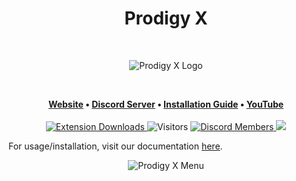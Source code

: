 <h1 align="center">Prodigy X</h1>
<br />
<p align="center">
    <img alt="Prodigy X Logo" src="https://media.discordapp.net/attachments/963933103632564335/980916202840920104/unknown.png">
</p>
<br />
<p align="center">
	<strong>
		<a href="https://prodigyapi.github.io/ProdigyX/">Website</a>
		•
		<a href="https://discord.gg/D2jUxNr39K">Discord Server</a>
        •
        <a href="https://prodigyapi.github.io/ProdigyX/installing/">Installation Guide</a>
        •
        <a href="https://www.youtube.com/channel/UCioIJQ4niel1ziD7YA5b3cA">YouTube</a>
	</strong>
    <br />
    <br />
    <a href="https://chrome.google.com/webstore/detail/prodigy-x-loader/eajlgdnpohfeclpikjpnhadfkboknaop">
	    <img alt="Extension Downloads" src="https://img.shields.io/chrome-web-store/users/eajlgdnpohfeclpikjpnhadfkboknaop?color=green&label=Extension%20Downloads">
    </a>
    <a>
	    <img alt="Visitors" src="https://visitor-badge.glitch.me/badge?page_id=ProdigyAPI.ProdigyX">
    </a>
    <a href="https://discord.gg/D2jUxNr39K">
	    <img alt="Discord Members" src="https://img.shields.io/discord/957314086037782638.svg?color=7289da&label=Discord&logo=discord&style=flat-square">
    </a>
    <a href="../../pulse">
	    <img src="https://img.shields.io/github/commit-activity/m/ProdigyAPI/ProdigyX?style=flat-square">
    </a>
</p>

For usage/installation, visit our documentation [here](https://ProdigyAPI.github.io/ProdigyX/).
<p align="center">
    <img alt="Prodigy X Menu" src="https://user-images.githubusercontent.com/63412264/188280311-13f2be0e-3afe-44ed-add7-9d1086e36a6e.png">
</p>
<br />
